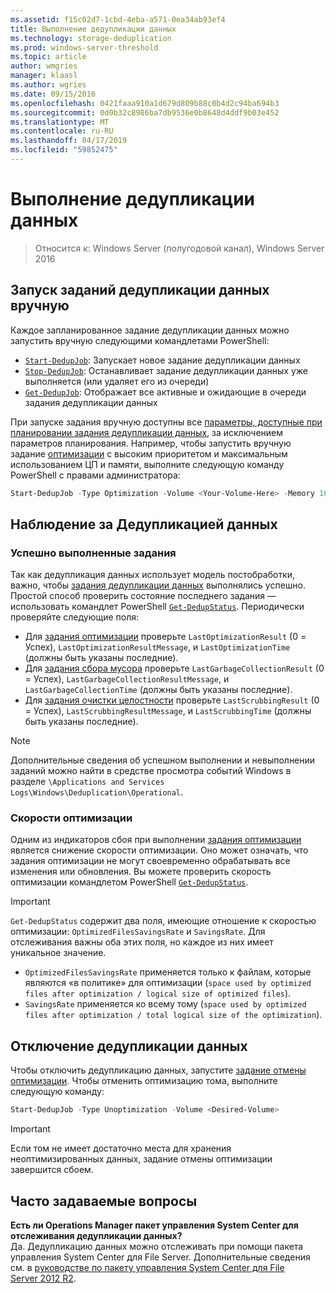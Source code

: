 ```yaml
---
ms.assetid: f15c02d7-1cbd-4eba-a571-0ea34ab93ef4
title: Выполнение дедупликации данных
ms.technology: storage-deduplication
ms.prod: windows-server-threshold
ms.topic: article
author: wmgries
manager: klaasl
ms.author: wgries
ms.date: 09/15/2016
ms.openlocfilehash: 0421faaa910a1d679d809b88c0b4d2c94ba694b3
ms.sourcegitcommit: 0d0b32c8986ba7db9536e0b8648d4ddf9b03e452
ms.translationtype: MT
ms.contentlocale: ru-RU
ms.lasthandoff: 04/17/2019
ms.locfileid: "59852475"
---
```

# <a name="running-data-deduplication"></a>Выполнение дедупликации данных

> Относится к: Windows Server (полугодовой канал), Windows Server 2016

## <a id="running-dedup-jobs-manually"></a>Запуск заданий дедупликации данных вручную

Каждое запланированное задание дедупликации данных можно запустить вручную следующими командлетами PowerShell:
* [`Start-DedupJob`](https://technet.microsoft.com/library/hh848442.aspx): Запускает новое задание дедупликации данных
* [`Stop-DedupJob`](https://technet.microsoft.com/library/hh848439.aspx): Останавливает задание дедупликации данных уже выполняется (или удаляет его из очереди)
* [`Get-DedupJob`](https://technet.microsoft.com/library/hh848452.aspx): Отображает все активные и ожидающие в очереди задания дедупликации данных

При запуске задания вручную доступны все [параметры, доступные при планировании задания дедупликации данных](advanced-settings.md#modifying-job-schedules-available-settings), за исключением параметров планирования. Например, чтобы запустить вручную задание [оптимизации](understand.md#job-info-optimization) с высоким приоритетом и максимальным использованием ЦП и памяти, выполните следующую команду PowerShell с правами администратора:

```PowerShell
Start-DedupJob -Type Optimization -Volume <Your-Volume-Here> -Memory 100 -Cores 100 -Priority High
```

## <a id="monitoring-dedup"></a>Наблюдение за Дедупликацией данных

### <a id="monitoring-dedup-job-successes"></a>Успешно выполненные задания

Так как дедупликация данных использует модель постобработки, важно, чтобы [задания дедупликации данных](understand.md#job-info) выполнялись успешно. Простой способ проверить состояние последнего задания — использовать командлет PowerShell [`Get-DedupStatus`](https://technet.microsoft.com/library/hh848437.aspx). Периодически проверяйте следующие поля:

* Для [задания оптимизации](understand.md#job-info-optimization) проверьте `LastOptimizationResult` (0 = Успех), `LastOptimizationResultMessage`, и `LastOptimizationTime` (должны быть указаны последние).
* Для [задания сбора мусора](understand.md#job-info-gc) проверьте `LastGarbageCollectionResult` (0 = Успех), `LastGarbageCollectionResultMessage`, и `LastGarbageCollectionTime` (должны быть указаны последние).
* Для [задания очистки целостности](understand.md#job-info-scrubbing) проверьте `LastScrubbingResult` (0 = Успех), `LastScrubbingResultMessage`, и `LastScrubbingTime` (должны быть указаны последние).

> [!Note]  
> Дополнительные сведения об успешном выполнении и невыполнении заданий можно найти в средстве просмотра событий Windows в разделе `\Applications and Services Logs\Windows\Deduplication\Operational`.

### <a id="monitoring-dedup-optimization-rates"></a>Скорости оптимизации

Одним из индикаторов сбоя при выполнении [задания оптимизации](understand.md#job-info-optimization) является снижение скорости оптимизации. Оно может означать, что задания оптимизации не могут своевременно обрабатывать все изменения или обновления. Вы можете проверить скорость оптимизации командлетом PowerShell [`Get-DedupStatus`](https://technet.microsoft.com/library/hh848437.aspx).

> [!Important]  
> `Get-DedupStatus` содержит два поля, имеющие отношение к скоростью оптимизации: `OptimizedFilesSavingsRate` и `SavingsRate`. Для отслеживания важны оба этих поля, но каждое из них имеет уникальное значение.
- `OptimizedFilesSavingsRate` применяется только к файлам, которые являются «в политике» для оптимизации (`space used by optimized files after optimization / logical size of optimized files`).
- `SavingsRate` применяется ко всему тому (`space used by optimized files after optimization / total logical size of the optimization`).

## <a id="disabling-dedup"></a>Отключение дедупликации данных
Чтобы отключить дедупликацию данных, запустите [задание отмены оптимизации](understand.md#job-info-unoptimization). Чтобы отменить оптимизацию тома, выполните следующую команду:

```PowerShell
Start-DedupJob -Type Unoptimization -Volume <Desired-Volume>
```

> [!Important]  
> Если том не имеет достаточно места для хранения неоптимизированных данных, задание отмены оптимизации завершится сбоем.

## <a id="faq"></a>Часто задаваемые вопросы
**Есть ли Operations Manager пакет управления System Center для отслеживания дедупликации данных?**  
Да. Дедупликацию данных можно отслеживать при помощи пакета управления System Center для File Server. Дополнительные сведения см. в [руководстве по пакету управления System Center для File Server 2012 R2](https://download.microsoft.com/download/6/F/7/6F7A33B9-9383-48ED-9252-23C2C8AD1BDA/MPGuide_FileServer2012R2.doc).
